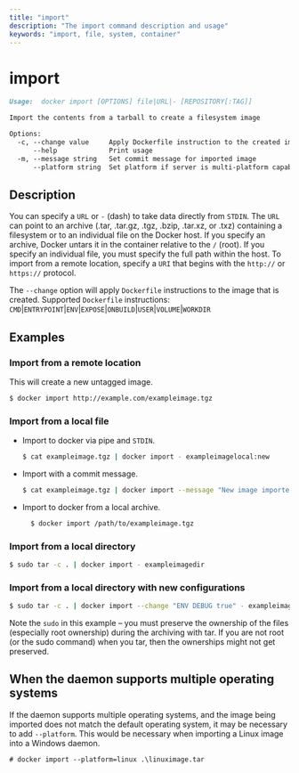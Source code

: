 ```yaml
---
title: "import"
description: "The import command description and usage"
keywords: "import, file, system, container"
---
```


# import

```markdown
Usage:  docker import [OPTIONS] file|URL|- [REPOSITORY[:TAG]]

Import the contents from a tarball to create a filesystem image

Options:
  -c, --change value     Apply Dockerfile instruction to the created image (default [])
      --help             Print usage
  -m, --message string   Set commit message for imported image
      --platform string  Set platform if server is multi-platform capable
```

## Description

You can specify a `URL` or `-` (dash) to take data directly from `STDIN`. The
`URL` can point to an archive (.tar, .tar.gz, .tgz, .bzip, .tar.xz, or .txz)
containing a filesystem or to an individual file on the Docker host.  If you
specify an archive, Docker untars it in the container relative to the `/`
(root). If you specify an individual file, you must specify the full path within
the host. To import from a remote location, specify a `URI` that begins with the
`http://` or `https://` protocol.

The `--change` option will apply `Dockerfile` instructions to the image
that is created.
Supported `Dockerfile` instructions:
`CMD`|`ENTRYPOINT`|`ENV`|`EXPOSE`|`ONBUILD`|`USER`|`VOLUME`|`WORKDIR`

## Examples

### Import from a remote location

This will create a new untagged image.

```bash
$ docker import http://example.com/exampleimage.tgz
```

### Import from a local file

- Import to docker via pipe and `STDIN`.

  ```bash
  $ cat exampleimage.tgz | docker import - exampleimagelocal:new
  ```

- Import with a commit message.

  ```bash
  $ cat exampleimage.tgz | docker import --message "New image imported from tarball" - exampleimagelocal:new
  ```

- Import to docker from a local archive.

  ```bash
    $ docker import /path/to/exampleimage.tgz
  ```

### Import from a local directory

```bash
$ sudo tar -c . | docker import - exampleimagedir
```

### Import from a local directory with new configurations

```bash
$ sudo tar -c . | docker import --change "ENV DEBUG true" - exampleimagedir
```

Note the `sudo` in this example – you must preserve
the ownership of the files (especially root ownership) during the
archiving with tar. If you are not root (or the sudo command) when you
tar, then the ownerships might not get preserved.

## When the daemon supports multiple operating systems
If the daemon supports multiple operating systems, and the image being imported
does not match the default operating system, it may be necessary to add
`--platform`. This would be necessary when importing a Linux image into a Windows
daemon.

    # docker import --platform=linux .\linuximage.tar
